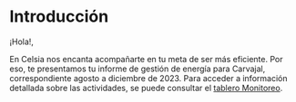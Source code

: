 # Introducción

¡Hola!,

En Celsia nos encanta acompañarte en tu meta de ser más eficiente. Por eso, te presentamos tu informe de gestión de energía para Carvajal, correspondiente agosto a diciembre de 2023. Para acceder a información detallada sobre las actividades, se puede consultar el [tablero Monitoreo](https://celsia.iot.ubidots.com/app/dashboards/643800cfc518e42f2025360e).


```{tableofcontents}
```
